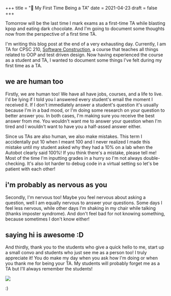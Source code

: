 +++
title = "🎒 My First Time Being a TA"
date = 2021-04-23
draft = false
+++

Tomorrow will be the last time I mark exams as a first-time TA while blasting kpop and eating dark chocolate. And I'm going to document some thoughts now from the perspective of a first time TA.
<!-- more -->
I'm writing this blog post at the end of a very exhausting day. Currently, I am TA for CPSC 210, [Software Construction](https://courses.students.ubc.ca/cs/courseschedule?pname=subjarea&tname=subj-course&dept=CPSC&course=210), a course that teaches all things related to OOP and test driven design. Now having experienced the course as a student and TA, I wanted to document some things I've felt during my first time as a TA.

## we are human too
<span>Firstly</span>, we are human too! We have all have jobs, courses, and a life to live. I'd be lying if I told you I answered every student's email the moment I received it. If I don't immediately answer a student's question it's usually because I'm in a bad mood, or I'm doing some research on your question to better answer you. In both cases, I'm making sure you receive the best answer from me. You wouldn't want me to answer your question when I'm tired and I wouldn't want to have you a half-assed answer either.  

Since us TAs are also human, we also make mistakes. This term I accidentally put 10 when I meant 100 and I never realized I made this mistake until my student asked why they had a 10% on a lab when the Autobot clearly said 100%! If you think there's a mistake, please tell me! Most of the time I'm inputting grades in a hurry so I'm not always double-checking. It's also lot harder to debug code in a virtual setting so let's be patient with each other!

## i'm probably as nervous as you
<span>Secondly</span>, I'm nervous too! Maybe you feel nervous about asking a question, well I am equally nervous to answer your questions. Some days I feel less nervous, while other days I'm shaking in my chair while talking (thanks imposter syndrome). And don't feel bad for not knowing something, because sometimes I don't know either!

## saying hi is awesome :D
And <span>thirdly</span>, thank you to the students who give a quick hello to me, start up a small convo and students who just see me as a person too! I truly appreciate it! You do make my day when you ask how I'm doing or when you thank me for being your TA. My students will probably forget me as a TA but I'll always remember the students!

<img src="/res/ta.png">

:)

